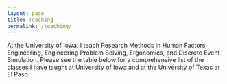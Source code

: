 ```yaml
---
layout: page
title: Teaching
permalink: /teaching/
---
```


At the University of Iowa, I teach Research Methods in Human Factors Engineering, Engineering Problem Solving, Ergonomics, and Discrete Event Simulation. Please see the table below for a comprehensive list of the classes I have taught at University of Iowa and at the University of Texas at El Paso.




